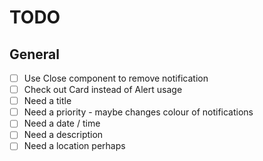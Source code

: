 # TODO

## General

- [ ] Use Close component to remove notification
- [ ] Check out Card instead of Alert usage
- [ ] Need a title
- [ ] Need a priority - maybe changes colour of notifications
- [ ] Need a date / time
- [ ] Need a description
- [ ] Need a location perhaps

